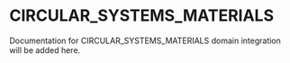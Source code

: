 # CIRCULAR_SYSTEMS_MATERIALS

Documentation for CIRCULAR_SYSTEMS_MATERIALS domain integration will be added here.
